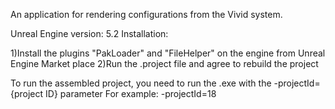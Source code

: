 An application for rendering configurations from the Vivid system.

Unreal Engine version: 5.2
Installation:

1)Install the plugins "PakLoader" and "FileHelper" on the engine from Unreal Engine Market place
2)Run the .project file and agree to rebuild the project

To run the assembled project, you need to run the .exe with the -projectId={project ID} parameter
For example: -projectId=18

